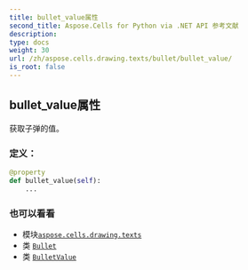 ```yaml
---
title: bullet_value属性
second_title: Aspose.Cells for Python via .NET API 参考文献
description:
type: docs
weight: 30
url: /zh/aspose.cells.drawing.texts/bullet/bullet_value/
is_root: false
---
```

## bullet_value属性

获取子弹的值。
### 定义：
```python
@property
def bullet_value(self):
    ...
```

### 也可以看看
* 模块[`aspose.cells.drawing.texts`](../../)
* 类 [`Bullet`](/cells/python-net/zh/aspose.cells.drawing.texts/bullet)
* 类 [`BulletValue`](/cells/python-net/zh/aspose.cells.drawing.texts/bulletvalue)

